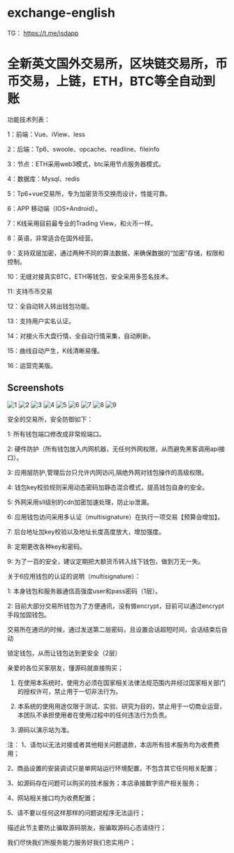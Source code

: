 # exchange-english
TG： https://t.me/isdapp

# 全新英文国外交易所，区块链交易所，币币交易，上链，ETH，BTC等全自动到账

功能技术列表：

1：前端：Vue、iView、less

2：后端：Tp6、swoole、opcache、readline、fileinfo

3：节点：ETH采用web3模式，btc采用节点服务器模式。

4：数据库：Mysql、redis

5：Tp6+vue交易所，专为加密货币交换而设计，性能可靠。

6：APP 移动端（IOS+Android）。

7：K线采用目前最专业的Trading View，和火币一样。

8：英语，非常适合在国外经营。

9：支持双层加密，通过两种不同的算法数据，来确保数据的“加密”存储，权限和控制。

10：无缝对接真实BTC，ETH等钱包，安全采用多签名技术。

11:   支持币币交易

12：全自动转入转出钱包功能。

13：支持用户实名认证。

14：对接火币大盘行情，全自动行情采集，自动刷新。

15：曲线自动产生，K线清晰易懂。

16：运营完美版。

## Screenshots
![1](01.png)
![2](02.png)
![3](03.png)
![4](04.png)
![5](05.jpg)
![6](06.jpg)
![7](07.jpg)
![8](08.png)
![9](09.png)




安全的交易所，安全防御如下：

1: 所有钱包端口修改成非常规端口。

2: 硬件防护（所有钱包放入内网机器，无任何外网权限，从而避免黑客调用api接口）。

3: 应用层防护,管理后台只允许内网访问,隔绝外网对钱包操作的高级权限。

4: 钱包key校验规则采用动态密码加静态混合模式，提高钱包自身的安全。

5: 外网采用sll级别的cdn加密加速处理，防止ip泄漏。

6: 应用钱包访问采用多认证（multisignature）在执行一项交易【预算会增加】。

7: 后台地址加key校验以及地址长度高度放大，增加强度。

8: 定期更改各种key和密码。

9: 为了一百的安全，建议定期把大额货币转入线下钱包，做到万无一失。

关于6应用钱包的认证的说明（multisignature）：

1: 本身钱包和服务器通信高强度user和pass密码（1层）。

2: 目前大部分交易所钱包为了方便通讯，没有做encrypt，目前可以通过encrypt手段加固钱包。

   交易所在通讯的时候，通过发送第二层密码，且设置会话超短时间，会话结束后自动
   
   锁定钱包，从而让钱包达到更安全（2层）


亲爱的各位买家朋友，懂源码就直接购买；

1. 在使用本系统时，使用方必须在国家相关法律法规范围内并经过国家相关部门的授权许可，禁止用于一切非法行为。
   
3. 本系统的使用用途仅限于测试、实验、研究为目的，禁止用于一切商业运营，本团队不承担使用者在使用过程中的任何违法行为负责。
   
5. 源码以演示站为准。

注：
1、请勿以无法对接或者其他相关问题退款，本店所有技术服务均为收费费用；

2、商品设置的安装调试只是单网站运行环境配置，不包含其它任何相关配置；

3、如源码存在问题可以购买的技术服务；本店承接数字资产相关服务；

4、网站相关接口均为收费配置；

5、请不要以任何这样那样的问题说程序无法运行；


描述此节主要防止骗取源码朋友，报骗取源码心态请绕行；

我们尽快我们所服务能力服务好我们忠实用户；
